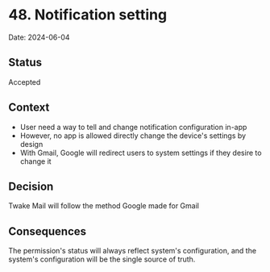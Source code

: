 # 48. Notification setting

Date: 2024-06-04

## Status

Accepted

## Context

- User need a way to tell and change notification configuration in-app
- However, no app is allowed directly change the device's settings by design
- With Gmail, Google will redirect users to system settings if they desire to change it

## Decision
Twake Mail will follow the method Google made for Gmail

## Consequences
The permission's status will always reflect system's configuration, and the system's configuration will be the single source of truth.